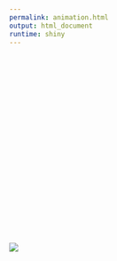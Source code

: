```yaml
---
permalink: animation.html
output: html_document
runtime: shiny
---
```

<div id="scroll" data-aos="zoom-in">
<br><br><br><br><br><br><br><br><br><br>
<br><br><br><br><br><br><br><br><br><br>
<script src="../js/script.js"></script>
<link rel="stylesheet" type="text/css" href="../css/style.css"/>
<link rel="stylesheet" href="https://unpkg.com/aos@2.3.0/dist/aos.css">
<script src="https://ajax.googleapis.com/ajax/libs/jquery/3.3.1/jquery.min.js"></script>
<script src="https://unpkg.com/aos@2.3.0/dist/aos.js"></script>

<img class="mySlides" src="https://media.istockphoto.com/photos/mountain-road-landscape-stunning-circleshape-made-with-neon-light-picture-id1313185964?k=20&m=1313185964&s=612x612&w=0&h=Al1RJH51s11mjjyLZjLHCVuDX4sOj4IoZidkZSFxSww=">


</div>
